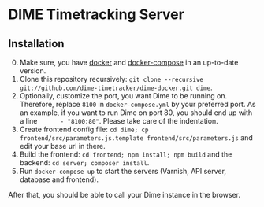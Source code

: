 DIME Timetracking Server
========================

Installation
------------

0. Make sure, you have [docker](https://www.docker.com/) and [docker-compose](https://docs.docker.com/compose/) in an up-to-date version.
1. Clone this repository recursively: ``git clone --recursive git://github.com/dime-timetracker/dime-docker.git dime``.
2. Optionally, customize the port, you want Dime to be running on. Therefore, replace
   ``8100`` in ``docker-compose.yml`` by your preferred port. As an example, if
   you want to run Dime on port 80, you should end up with a line
   ``      - "8100:80"``. Please take care of the indentation.
3. Create frontend config file: ``cd dime; cp frontend/src/parameters.js.template frontend/src/parameters.js`` and edit your base url in there.
4. Build the frontend: ``cd frontend; npm install; npm build`` and the backend: ``cd server; composer install``.
5. Run ``docker-compose up`` to start the servers (Varnish, API server, database
   and frontend).

After that, you should be able to call your Dime instance in the browser.
